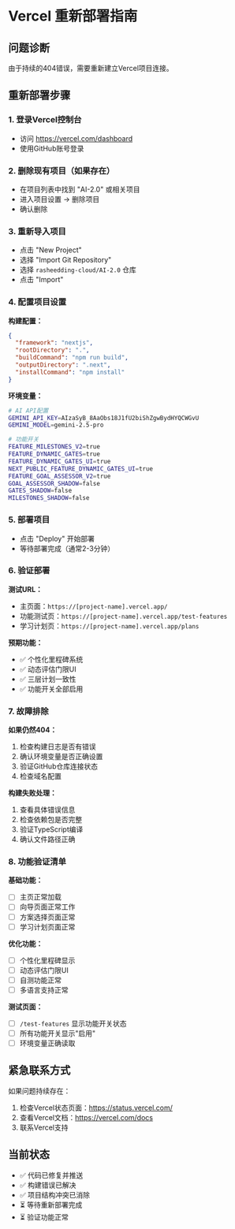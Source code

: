 # Vercel 重新部署指南

## 问题诊断

由于持续的404错误，需要重新建立Vercel项目连接。

## 重新部署步骤

### 1. 登录Vercel控制台
- 访问 https://vercel.com/dashboard
- 使用GitHub账号登录

### 2. 删除现有项目（如果存在）
- 在项目列表中找到 "AI-2.0" 或相关项目
- 进入项目设置 → 删除项目
- 确认删除

### 3. 重新导入项目
- 点击 "New Project"
- 选择 "Import Git Repository"
- 选择 `rasheedding-cloud/AI-2.0` 仓库
- 点击 "Import"

### 4. 配置项目设置

**构建配置：**
```json
{
  "framework": "nextjs",
  "rootDirectory": ".",
  "buildCommand": "npm run build",
  "outputDirectory": ".next",
  "installCommand": "npm install"
}
```

**环境变量：**
```bash
# AI API配置
GEMINI_API_KEY=AIzaSyB_8AaObs18J1fU2biShZgwBydHYQCWGvU
GEMINI_MODEL=gemini-2.5-pro

# 功能开关
FEATURE_MILESTONES_V2=true
FEATURE_DYNAMIC_GATES=true
FEATURE_DYNAMIC_GATES_UI=true
NEXT_PUBLIC_FEATURE_DYNAMIC_GATES_UI=true
FEATURE_GOAL_ASSESSOR_V2=true
GOAL_ASSESSOR_SHADOW=false
GATES_SHADOW=false
MILESTONES_SHADOW=false
```

### 5. 部署项目
- 点击 "Deploy" 开始部署
- 等待部署完成（通常2-3分钟）

### 6. 验证部署

**测试URL：**
- 主页面：`https://[project-name].vercel.app/`
- 功能测试页：`https://[project-name].vercel.app/test-features`
- 学习计划页：`https://[project-name].vercel.app/plans`

**预期功能：**
- ✅ 个性化里程碑系统
- ✅ 动态评估门限UI
- ✅ 三层计划一致性
- ✅ 功能开关全部启用

### 7. 故障排除

**如果仍然404：**
1. 检查构建日志是否有错误
2. 确认环境变量是否正确设置
3. 验证GitHub仓库连接状态
4. 检查域名配置

**构建失败处理：**
1. 查看具体错误信息
2. 检查依赖包是否完整
3. 验证TypeScript编译
4. 确认文件路径正确

### 8. 功能验证清单

**基础功能：**
- [ ] 主页正常加载
- [ ] 向导页面正常工作
- [ ] 方案选择页面正常
- [ ] 学习计划页面正常

**优化功能：**
- [ ] 个性化里程碑显示
- [ ] 动态评估门限UI
- [ ] 自测功能正常
- [ ] 多语言支持正常

**测试页面：**
- [ ] `/test-features` 显示功能开关状态
- [ ] 所有功能开关显示"启用"
- [ ] 环境变量正确读取

## 紧急联系方式

如果问题持续存在：
1. 检查Vercel状态页面：https://status.vercel.com/
2. 查看Vercel文档：https://vercel.com/docs
3. 联系Vercel支持

## 当前状态

- ✅ 代码已修复并推送
- ✅ 构建错误已解决
- ✅ 项目结构冲突已消除
- ⏳ 等待重新部署完成
- ⏳ 验证功能正常